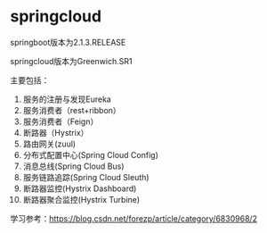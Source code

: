 # springcloud

springboot版本为2.1.3.RELEASE

springcloud版本为Greenwich.SR1

主要包括：
1. 服务的注册与发现Eureka
2. 服务消费者（rest+ribbon）
3. 服务消费者（Feign）
4. 断路器（Hystrix）
5. 路由网关(zuul)
6. 分布式配置中心(Spring Cloud Config)
7. 消息总线(Spring Cloud Bus)
8. 服务链路追踪(Spring Cloud Sleuth)
9. 断路器监控(Hystrix Dashboard)
10. 断路器聚合监控(Hystrix Turbine)

学习参考：https://blog.csdn.net/forezp/article/category/6830968/2
